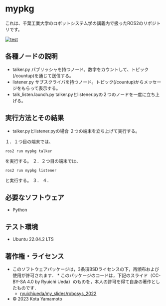 # mypkg
これは、千葉工業大学のロボットシステム学の講義内で扱ったROS2のリポジトリです。

[![test](https://github.com/KotaYamamoto04/mypkg/actions/workflows/test.yml/badge.svg)](https://github.com/KotaYamamoto04/mypkg/actions/workflows/test.yml)

## 各種ノードの説明
* talker.py
パブリッシャを持つノード。数字をカウントして、トピック(/countup)を通じて送信する。
* listener.py
サブスクライバを持つノード。トピック(/countup)からメッセージをもらって表示する。
* talk_listen.launch.py
talker.pyとlistener.pyの２つのノードを一度に立ち上げる。

## 実行方法とその結果
* talker.pyとlistener.pyの場合
２つの端末を立ち上げて実行する。

１．１つ目の端末では、
```
ros2 run mypkg talker
```
を実行する。
２．２つ目の端末では、
```
ros2 run mypkg listener
```
と実行する。
３．
４．

## 必要なソフトウェア
* Python

## テスト環境
* Ubuntu 22.04.2 LTS

## 著作権・ライセンス
 * このソフトウェアパッケージは，3条項BSDライセンスの下，再頒布および使用が許可されます． * このパッケージのコードは，下記のスライド（CC-BY-SA 4.0 by Ryuichi Ueda）のものを，本人の許可を得て自身の著作としたものです．
      * [ryuichiueda/my_slides/robosys_2022](https://github.com/ryuichiueda/my_slides/tree/master/robosys_2022)
 * © 2023 Kota Yamamoto
